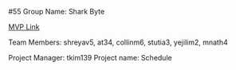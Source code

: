 #55
Group Name: Shark Byte

[MVP Link](https://docs.google.com/document/d/1vs8gyGF-J8N9BCv1ynGYDZeJT7EHWhwbTP3zLKnZRtU/edit?usp=sharing)

Team Members: shreyav5, at34, collinm6, stutia3, yejilim2, mnath4

Project Manager: tkim139
Project name: Schedule 